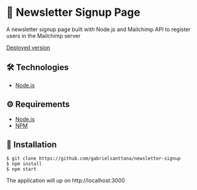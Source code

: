 # 📰 Newsletter Signup Page

<p>A newsletter signup page built with Node.js and Mailchimp API to register users in the Mailchimp server</p>

<p><a href="https://gabriel-newsletter.herokuapp.com](https://gabriel-newsletter.herokuapp.com">Deployed version</a>


## 🛠️ Technologies

<ul>
  <li><a href="https://nodejs.org/en/">Node.js</a></li>
</ul>

## ⚙️ Requirements

<ul>
  <li><a href="https://nodejs.org/en/">Node.js</a></li>
  <li><a href="https://www.npmjs.com/">NPM</a></li>
</ul>

## 🚀 Installation

```
$ git clone https://github.com/gabrielsanttana/newsletter-signup
$ npm install
$ npm start
```
The application will up on http://localhost:3000
